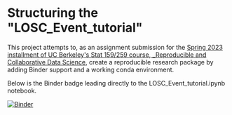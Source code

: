 # Structuring the "LOSC_Event_tutorial"

This project attempts to, as an assignment submission for the [Spring 2023 installment of UC Berkeley's Stat 159/259 course, _Reproducible and Collaborative Data Science](https://ucb-stat-159-s23.github.io/site/), create a reproducible research package by adding Binder support and a working conda environment. 

Below is the Binder badge leading directly to the LOSC_Event_tutorial.ipynb notebook.

[![Binder](https://mybinder.org/badge_logo.svg)](https://mybinder.org/v2/gh/UCB-stat-159-s23/hw02-oonarisseadams-berk/HEAD?urlpath=https%3A%2F%2Fgithub.com%2FUCB-stat-159-s23%2Fhw02-oonarisseadams-berk%2Fblob%2Fmain%2FLOSC_Event_tutorial.ipynb)
